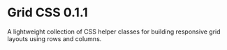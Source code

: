 # Grid CSS 0.1.1
A lightweight collection of CSS helper classes for building responsive grid layouts using rows and columns.